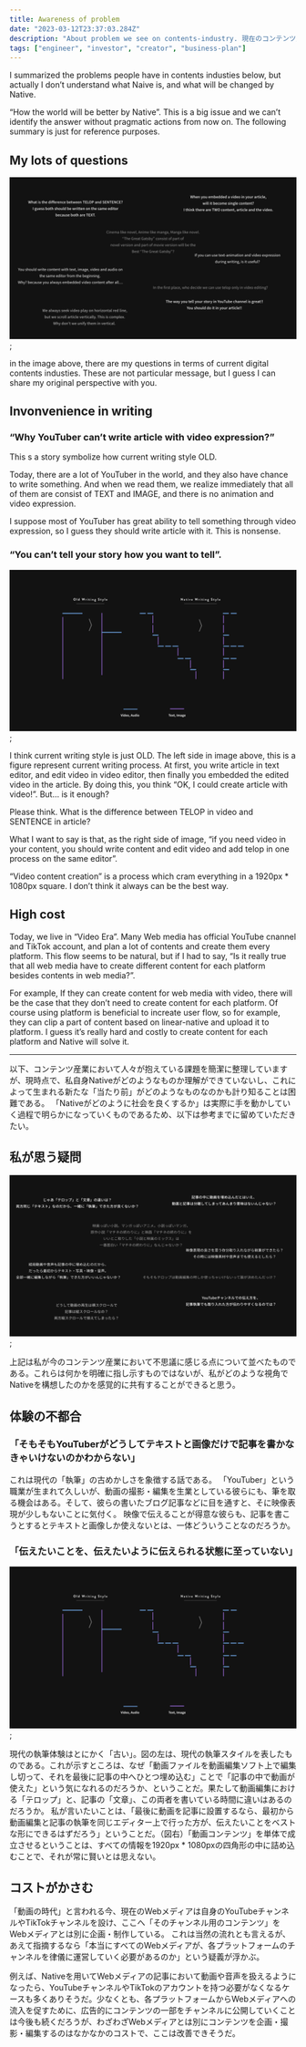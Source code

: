 ```yaml
---
title: Awareness of problem
date: "2023-03-12T23:37:03.284Z"
description: "About problem we see on contents-industry. 現在のコンテンツ産業における課題意識について説明します。"
tags: ["engineer", "investor", "creator", "business-plan"]
---
```


I summarized the problems people have in contents industies below, but actually I don’t understand what Naive is, and what will be changed by Native. 

“How the world will be better by Native”. This is a big issue and we can’t identify the answer without pragmatic actions from now on. The following summary is just for reference purposes.

## My lots of questions

![img_1](./art_1.png);

in the image above, there are my questions in terms of current digital contents industies. These are not particular message, but I guess I can share my original perspective with you.

## Invonvenience in writing

### “Why YouTuber can’t write article with video expression?”

This s a story symbolize how current writing style OLD.

Today, there are a lot of YouTuber in the world, and they also have chance to write something. And when we read them, we realize immediately that all of them are consist of TEXT and IMAGE, and there is no animation and video expression.

I suppose most of YouTuber has great ability to tell something through video expression, so I guess they should write article with it. This is nonsense.

### “You can’t tell your story how you want to tell”.

![img_1](./art_2.png);

I think current writing style is just OLD.  The left side in image above, this is a figure represent current writing process. At first, you write article in text editor, and edit video in video editor, then finally you embedded the edited video in the article. By doing this, you think “OK, I could create article with video!”. But… is it enough?

Please think. What is the difference between TELOP in video and SENTENCE in article?

What I want to say is that, as the right side of image,  “if you need video in your content, you should write content and edit video and add telop in one process on the same editor”. 

“Video content creation” is a process which cram everything in a 1920px * 1080px square. I don’t think it always can be the best way.

## High cost

Today, we live in “Video Era”. Many Web media has official YouTube cnannel and TikTok account, and plan a lot of contents and create them every platform. This flow seems to be natural, but if I had to say, “Is it really true that all web media have to create different content for each platform besides contents in web media?”.

For example, If they can create content for web media with video, there will be the case that they don’t need to create content for each platform. Of course using platform is beneficial to increate user flow, so for example, they can clip a part of content based on linear-native and upload it to platform. I guess it’s really hard and costly to create content for each platform and Native will solve it.

---

以下、コンテンツ産業において人々が抱えている課題を簡潔に整理していますが、現時点で、私自身Nativeがどのようなものか理解ができていないし、これによって生まれる新たな「当たり前」がどのようなものなのかも計り知ることは困難である。
「Nativeがどのように社会を良くするか」は実際に手を動かしていく過程で明らかになっていくものであるため、以下は参考までに留めていただきたい。

## 私が思う疑問

![img_1](./art_3.png);

上記は私が今のコンテンツ産業において不思議に感じる点について並べたものである。これらは何かを明確に指し示すものではないが、私がどのような視角でNativeを構想したのかを感覚的に共有することができると思う。

## 体験の不都合

### 「そもそもYouTuberがどうしてテキストと画像だけで記事を書かなきゃいけないのかわからない」

これは現代の「執筆」の古めかしさを象徴する話である。
「YouTuber」という職業が生まれて久しいが、動画の撮影・編集を生業としている彼らにも、筆を取る機会はある。そして、彼らの書いたブログ記事などに目を通すと、そに映像表現が少しもないことに気付く。
映像で伝えることが得意な彼らも、記事を書こうとするとテキストと画像しか使えないとは、一体どういうことなのだろうか。

### 「伝えたいことを、伝えたいように伝えられる状態に至っていない」

![img_1](./art_2.png);

現代の執筆体験はとにかく「古い」。図の左は、現代の執筆スタイルを表したものである。これが示すところは、なぜ「動画ファイルを動画編集ソフト上で編集し切って、それを最後に記事の中へひとつ埋め込む」ことで「記事の中で動画が使えた」という気になれるのだろうか、ということだ。果たして動画編集における「テロップ」と、記事の「文章」、この両者を書いている時間に違いはあるのだろうか。
私が言いたいことは、「最後に動画を記事に設置するなら、最初から動画編集と記事の執筆を同じエディター上で行った方が、伝えたいことをベストな形にできるはずだろう」ということだ。（図右）「動画コンテンツ」を単体で成立させるということは、すべての情報を1920px * 1080pxの四角形の中に詰め込むことで、それが常に賢いとは思えない。

## コストがかさむ

「動画の時代」と言われる今、現在のWebメディアは自身のYouTubeチャンネルやTikTokチャンネルを設け、ここへ「そのチャンネル用のコンテンツ」をWebメディアとは別に企画・制作している。
これは当然の流れとも言えるが、あえて指摘するなら「本当にすべてのWebメディアが、各プラットフォームのチャンネルを律儀に運営していく必要があるのか」という疑義が浮かぶ。

例えば、Nativeを用いてWebメディアの記事において動画や音声を扱えるようになったら、YouTubeチャンネルやTikTokのアカウントを持つ必要がなくなるケースも多くありそうだ。少なくとも、各プラットフォームからWebメディアへの流入を促すために、広告的にコンテンツの一部をチャンネルに公開していくことは今後も続くだろうが、わざわざWebメディアとは別にコンテンツを企画・撮影・編集するのはなかなかのコストで、ここは改善できそうだ。